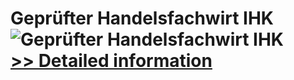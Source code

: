 # Geprüfter Handelsfachwirt IHK<br />![Geprüfter Handelsfachwirt IHK](https://mycommerce.akamaized.net/api/pimages/P300381604/BIG/300381604.JPG)<br />[>> Detailed information](https://secure.shareit.com/shareit/product.html?productid=300381604&affiliateid=200057808)